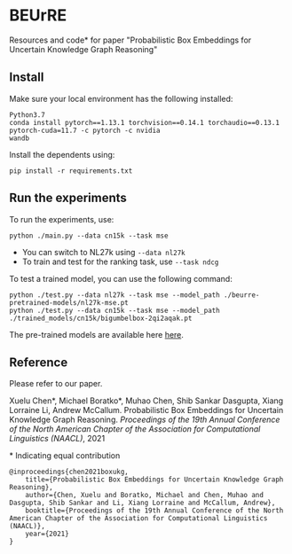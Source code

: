 # BEUrRE
Resources and code* for paper "Probabilistic Box Embeddings for Uncertain Knowledge Graph Reasoning"


## Install
Make sure your local environment has the following installed:

    Python3.7
    conda install pytorch==1.13.1 torchvision==0.14.1 torchaudio==0.13.1 pytorch-cuda=11.7 -c pytorch -c nvidia
    wandb
    
Install the dependents using:

    pip install -r requirements.txt

## Run the experiments
To run the experiments, use:

    python ./main.py --data cn15k --task mse
    
* You can switch to NL27k using `--data nl27k`
* To train and test for the ranking task, use `--task ndcg`


To test a trained model, you can use the following command:

    python ./test.py --data nl27k --task mse --model_path ./beurre-pretrained-models/nl27k-mse.pt
    python ./test.py --data cn15k --task mse --model_path ./trained_models/cn15k/bigumbelbox-2qi2aqak.pt

The pre-trained models are available here [here](https://drive.google.com/file/d/1Ai_RJEdk4H9RHYpHOzl34ZWmJ9nrzOCR/view?usp=sharing).


## Reference
Please refer to our paper. 

Xuelu Chen*, Michael Boratko*, Muhao Chen, Shib Sankar Dasgupta, Xiang Lorraine Li, Andrew McCallum. Probabilistic Box Embeddings for Uncertain Knowledge Graph Reasoning. *Proceedings of the 19th Annual Conference of the North American Chapter of the Association for Computational Linguistics (NAACL)*, 2021

\* Indicating equal contribution



    @inproceedings{chen2021boxukg,
        title={Probabilistic Box Embeddings for Uncertain Knowledge Graph Reasoning},
        author={Chen, Xuelu and Boratko, Michael and Chen, Muhao and Dasgupta, Shib Sankar and Li, Xiang Lorraine and McCallum, Andrew},
        booktitle={Proceedings of the 19th Annual Conference of the North American Chapter of the Association for Computational Linguistics (NAACL)},
        year={2021}
    }
